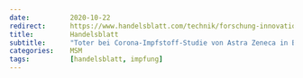```yaml
---
date:          2020-10-22
redirect:      https://www.handelsblatt.com/technik/forschung-innovation/impfstoff-forschung-toter-bei-corona-impfstoff-studie-von-astra-zeneca-in-brasilien/26297134.html
title:         Handelsblatt
subtitle:      "Toter bei Corona-Impfstoff-Studie von Astra Zeneca in Brasilien"
categories:    MSM
tags:          [handelsblatt, impfung]
---
```


